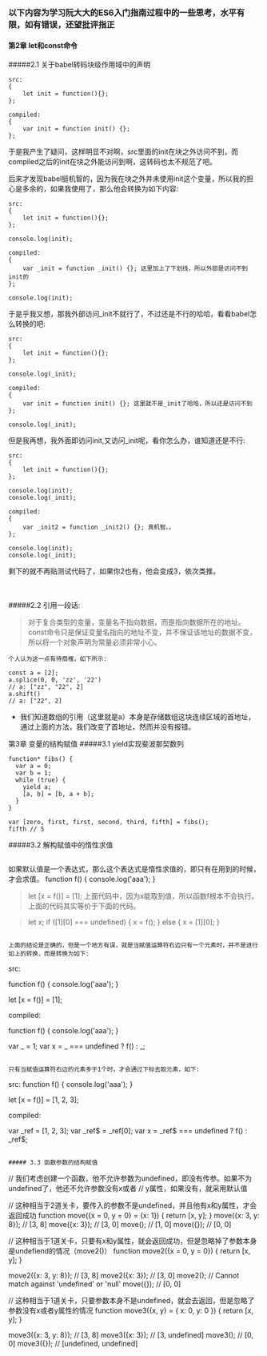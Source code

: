 ### 以下内容为学习阮大大的ES6入门指南过程中的一些思考，水平有限，如有错误，还望批评指正

#### 第2章 let和const命令
#####2.1 关于babel转码块级作用域中的声明
```
src:
{
    let init = function(){};
};

compiled:
{
    var init = function init() {};
};
```
于是我产生了疑问，这样明显不对啊，src里面的init在块之外访问不到，而compiled之后的init在块之外能访问到啊，这转码也太不规范了吧。

后来才发现babel挺机智的，因为我在块之外并未使用init这个变量，所以我的担心是多余的，如果我使用了，那么他会转换为如下内容:
```
src:
{
    let init = function(){};
};

console.log(init);

compiled:
{
    var _init = function _init() {}; 这里加上了下划线，所以外部是访问不到init的
};

console.log(init);

```
于是乎我又想，那我外部访问_init不就行了，不过还是不行的哈哈，看看babel怎么转换的吧:

```
src:
{
    let init = function(){};
};

console.log(_init);

compiled:
{
    var init = function init() {}; 这里就不是_init了哈哈，所以还是访问不到
};

console.log(_init);

```

但是我再想，我外面即访问init,又访问_init呢，看你怎么办，谁知道还是不行:
```
src:
{
    let init = function(){};
};

console.log(init);
console.log(_init);

compiled:
{
    var _init2 = function _init2() {}; 真机智。。
};

console.log(init);
console.log(_init);
```
剩下的就不再贴测试代码了，如果你2也有，他会变成3，依次类推。


<br/><br/>
#####2.2 引用一段话:
> 对于复合类型的变量，变量名不指向数据，而是指向数据所在的地址。const命令只是保证变量名指向的地址不变，并不保证该地址的数据不变，所以将一个对象声明为常量必须非常小心。

```
个人认为这一点有待商榷，如下所示:

const a = [2];
a.splice(0, 0, 'zz', '22')
// a: ["zz", "22", 2]
a.shift()
// a: ["22", 2]
```

- 我们知道数组的引用（这里就是a）本身是存储数组这块连续区域的首地址，通过上面的方法，我们改变了首地址，然而并没有报错。

第3章 变量的结构赋值
#####3.1 yield实现斐波那契数列
```
function* fibs() {
  var a = 0;
  var b = 1;
  while (true) {
    yield a;
    [a, b] = [b, a + b];
  }
}

var [zero, first, first, second, third, fifth] = fibs();
fifth // 5
```

#####3.2 解构赋值中的惰性求值
> ```
  如果默认值是一个表达式，那么这个表达式是惰性求值的，即只有在用到的时候，才会求值。
  function f() {
    console.log('aaa');
  }
   
> let [x = f()] = [1];
  上面代码中，因为x能取到值，所以函数f根本不会执行。上面的代码其实等价于下面的代码。
  
> let x;
  if ([1][0] === undefined) {
    x = f();
  } else {
    x = [1][0];
  }
  ```

上面的结论是正确的，但是一个地方有误，就是当赋值运算符右边只有一个元素时，并不是进行如上的转换，而是转换为如下:
```
src:

function f() {
    console.log('aaa');
}

let [x = f()] = [1];

compiled:

function f() {
    console.log('aaa');
}

var _ = 1;
var x = _ === undefined ? f() : _;
```

只有当赋值运算符右边的元素多于1个时，才会通过下标去取元素，如下:
```
src:
function f() {
    console.log('aaa');
}

let [x = f()] = [1, 2, 3];

compiled:

var _ref = [1, 2, 3];
var _ref$ = _ref[0];
var x = _ref$ === undefined ? f() : _ref$;
```

##### 3.3 函数参数的结构赋值
```
// 我们考虑创建一个函数，他不允许参数为undefined，即没有传参。如果不为undefined了，他还不允许参数没有x或者
// y属性，如果没有，就采用默认值

// 这种相当于2道关卡，要传入的参数不是undefined，并且他有x和y属性，才会返回成功
function move({x = 0, y = 0} = {x: 1}) {
    return [x, y];
}
move({x: 3, y: 8}); // [3, 8]
move({x: 3}); // [3, 0]
move(); // [1, 0]
move({}); // [0, 0]

// 这种相当于1道关卡，只要有x和y属性，就会返回成功，但是忽略掉了参数本身是undefiend的情况（move2()）
function move2({x = 0, y = 0}) {
    return [x, y];
}

move2({x: 3, y: 8}); // [3, 8]
move2({x: 3}); // [3, 0]
move2(); // Cannot match against 'undefined' or 'null'
move({}); // [0, 0]

// 这种相当于1道关卡，只要参数本身不是undefined，就会去返回，但是忽略了参数没有x或者y属性的情况
function move3({x, y} = { x: 0, y: 0 }) {
    return [x, y];
}

move3({x: 3, y: 8}); // [3, 8]
move3({x: 3}); // [3, undefined]
move3(); // [0, 0]
move3({}); // [undefined, undefined]
```

